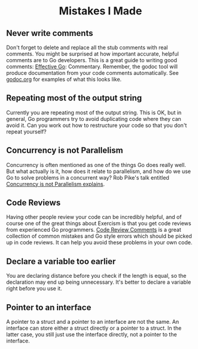 <h1 align="center">Mistakes I Made</h1>

## Never write comments

Don't forget to delete and replace all the stub comments with real comments. You might be surprised at how important accurate, helpful comments are to Go developers. This is a great guide to writing good comments: [Effective Go](https://golang.org/doc/effective_go.html#commentary): Commentary. Remember, the godoc tool will produce documentation from your code comments automatically. See [godoc.org](https://godoc.org/) for examples of what this looks like.

## Repeating most of the output string

Currently you are repeating most of the output string. This is OK, but in general, Go programmers try to avoid duplicating code where they can avoid it. Can you work out how to restructure your code so that you don't repeat yourself?

## Concurrency is not Parallelism

Concurrency is often mentioned as one of the things Go does really well. But what actually is it, how does it relate to parallelism, and how do we use Go to solve problems in a concurrent way? Rob Pike's talk entitled [Concurrency is not Parallelism explains](https://www.youtube.com/watch?v=cN_DpYBzKso&feature=youtu.be).

## Code Reviews

Having other people review your code can be incredibly helpful, and of course one of the great things about Exercism is that you get code reviews from experienced Go programmers. [Code Review Comments](https://github.com/golang/go/wiki/CodeReviewComments) is a great collection of common mistakes and Go style errors which should be picked up in code reviews. It can help you avoid these problems in your own code.

## Declare a variable too earlier

You are declaring distance before you check if the length is equal, so the declaration may end up being unnecessary. It's better to declare a variable right before you use it.

## Pointer to an interface

A pointer to a struct and a pointer to an interface are not the same. An interface can store either a struct directly or a pointer to a struct. In the latter case, you still just use the interface directly, not a pointer to the interface.
